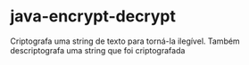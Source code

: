 # java-encrypt-decrypt
Criptografa uma string de texto para torná-la ilegível. Também descriptografa uma string que foi criptografada
